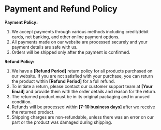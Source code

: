 # Payment and Refund Policy

**Payment Policy:**

1. We accept payments through various methods including credit/debit cards, net banking, and other online payment options.
2. All payments made on our website are processed securely and your payment details are safe with us.
3. Orders will be shipped only after the payment is confirmed.

**Refund Policy:**

1. We have a **[Refund Period]** return policy for all products purchased on our website. If you are not satisfied with your purchase, you can return the product within **[Refund Period]** for a full refund.
2. To initiate a return, please contact our customer support team at **[Your Email]** and provide them with the order details and reason for the return.
3. The returned product must be in its original packaging and in unused condition.
4. Refunds will be processed within **[7-10 business days]** after we receive the returned product.
5. Shipping charges are non-refundable, unless there was an error on our part or the product was damaged during shipping.
